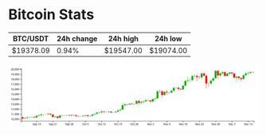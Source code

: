 # Bitcoin Stats

BTC/USDT|24h change|24h high|24h low|
|---|---|---|---|
|$19378.09|0.94%|$19547.00|$19074.00|

<img src="./chart.svg">
